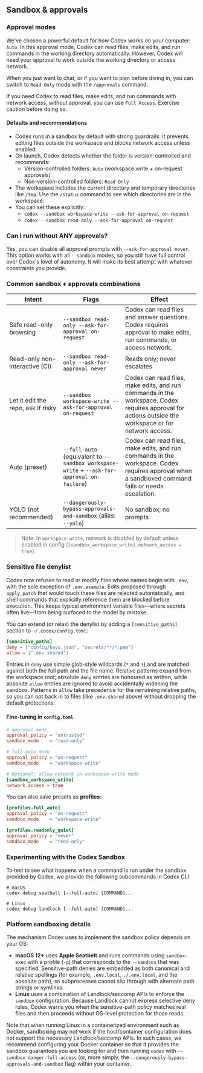 ## Sandbox & approvals

### Approval modes

We've chosen a powerful default for how Codex works on your computer: `Auto`. In this approval mode, Codex can read files, make edits, and run commands in the working directory automatically. However, Codex will need your approval to work outside the working directory or access network.

When you just want to chat, or if you want to plan before diving in, you can switch to `Read Only` mode with the `/approvals` command.

If you need Codex to read files, make edits, and run commands with network access, without approval, you can use `Full Access`. Exercise caution before doing so.

#### Defaults and recommendations

- Codex runs in a sandbox by default with strong guardrails: it prevents editing files outside the workspace and blocks network access unless enabled.
- On launch, Codex detects whether the folder is version-controlled and recommends:
  - Version-controlled folders: `Auto` (workspace write + on-request approvals)
  - Non-version-controlled folders: `Read Only`
- The workspace includes the current directory and temporary directories like `/tmp`. Use the `/status` command to see which directories are in the workspace.
- You can set these explicitly:
  - `codex --sandbox workspace-write --ask-for-approval on-request`
  - `codex --sandbox read-only --ask-for-approval on-request`

### Can I run without ANY approvals?

Yes, you can disable all approval prompts with `--ask-for-approval never`. This option works with all `--sandbox` modes, so you still have full control over Codex's level of autonomy. It will make its best attempt with whatever constraints you provide.

### Common sandbox + approvals combinations

| Intent                                  | Flags                                                                                  | Effect                                                                                  |
| --------------------------------------- | ----------------------------------------------------------------------------------------------- | ----------------------------------------------------------------------------------------------- |
| Safe read-only browsing                 | `--sandbox read-only --ask-for-approval on-request`                                            | Codex can read files and answer questions. Codex requires approval to make edits, run commands, or access network. |
| Read-only non-interactive (CI)          | `--sandbox read-only --ask-for-approval never`                                                 | Reads only; never escalates                                                                     |
| Let it edit the repo, ask if risky      | `--sandbox workspace-write --ask-for-approval on-request`                                      | Codex can read files, make edits, and run commands in the workspace. Codex requires approval for actions outside the workspace or for network access. |
| Auto (preset)                           | `--full-auto` (equivalent to `--sandbox workspace-write` + `--ask-for-approval on-failure`)     | Codex can read files, make edits, and run commands in the workspace. Codex requires approval when a sandboxed command fails or needs escalation. |
| YOLO (not recommended)                  | `--dangerously-bypass-approvals-and-sandbox` (alias: `--yolo`)                                 | No sandbox; no prompts                                                                          |

> Note: In `workspace-write`, network is disabled by default unless enabled in config (`[sandbox_workspace_write].network_access = true`).

### Sensitive file denylist

Codex now refuses to read or modify files whose names begin with `.env`, with the
sole exception of `.env.example`. Edits proposed through `apply_patch` that
would touch these files are rejected automatically, and shell commands that
explicitly reference them are blocked before execution. This keeps typical
environment variable files—where secrets often live—from being surfaced to the
model by mistake.

You can extend (or relax) the denylist by adding a `[sensitive_paths]`
section to `~/.codex/config.toml`:

```toml
[sensitive_paths]
deny = ["config/keys.json", "secrets/**/*.pem"]
allow = [".env.shared"]
```

Entries in `deny` use simple glob-style wildcards (`*` and `?`) and are matched
against both the full path and the file name. Relative patterns expand from the
workspace root; absolute `deny` entries are honoured as written, while absolute
`allow` entries are ignored to avoid accidentally widening the sandbox. Patterns
in `allow` take precedence for the remaining relative paths, so you can opt back
in to files (like `.env.shared` above) without dropping the default
protections.

#### Fine-tuning in `config.toml`

```toml
# approval mode
approval_policy = "untrusted"
sandbox_mode    = "read-only"

# full-auto mode
approval_policy = "on-request"
sandbox_mode    = "workspace-write"

# Optional: allow network in workspace-write mode
[sandbox_workspace_write]
network_access = true
```

You can also save presets as **profiles**:

```toml
[profiles.full_auto]
approval_policy = "on-request"
sandbox_mode    = "workspace-write"

[profiles.readonly_quiet]
approval_policy = "never"
sandbox_mode    = "read-only"
```

### Experimenting with the Codex Sandbox

To test to see what happens when a command is run under the sandbox provided by Codex, we provide the following subcommands in Codex CLI:

```
# macOS
codex debug seatbelt [--full-auto] [COMMAND]...

# Linux
codex debug landlock [--full-auto] [COMMAND]...
```

### Platform sandboxing details

The mechanism Codex uses to implement the sandbox policy depends on your OS:

- **macOS 12+** uses **Apple Seatbelt** and runs commands using `sandbox-exec` with a profile (`-p`) that corresponds to the `--sandbox` that was specified. Sensitive-path denies are embedded as both canonical and relative spellings (for example, `.env.local`, `./.env.local`, and the absolute path), so subprocesses cannot slip through with alternate path strings or symlinks.
- **Linux** uses a combination of Landlock/seccomp APIs to enforce the `sandbox` configuration. Because Landlock cannot express selective deny rules, Codex warns you when the sensitive-path policy matches real files and then proceeds without OS-level protection for those reads.

Note that when running Linux in a containerized environment such as Docker, sandboxing may not work if the host/container configuration does not support the necessary Landlock/seccomp APIs. In such cases, we recommend configuring your Docker container so that it provides the sandbox guarantees you are looking for and then running `codex` with `--sandbox danger-full-access` (or, more simply, the `--dangerously-bypass-approvals-and-sandbox` flag) within your container. 
